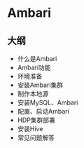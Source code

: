 # Ambari

## 大纲
* 什么是Ambari
* Ambari功能
* 环境准备
* 安装Ambari集群
* 制作本地源
* 安装MySQL、Ambari
* 配置、启动Ambari
* HDP集群部署
* 安装Hive
* 常见问题解答